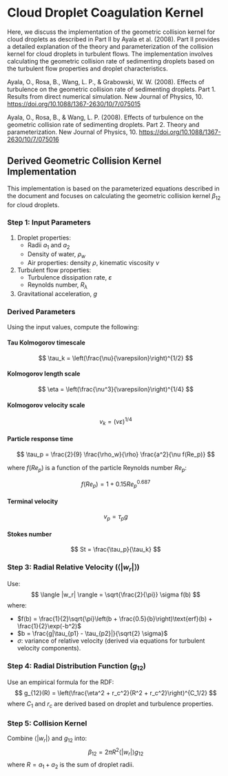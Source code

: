 # Cloud Droplet Coagulation Kernel 

Here, we discuss the implementation of the geometric collision kernel for cloud droplets as described in Part II by Ayala et al. (2008). Part II provides a detailed explanation of the theory and parameterization of the collision kernel for cloud droplets in turbulent flows. The implementation involves calculating the geometric collision rate of sedimenting droplets based on the turbulent flow properties and droplet characteristics.

Ayala, O., Rosa, B., Wang, L. P., & Grabowski, W. W. (2008). Effects of turbulence on the geometric collision rate of sedimenting droplets. Part 1. Results from direct numerical simulation. New Journal of Physics, 10. https://doi.org/10.1088/1367-2630/10/7/075015

Ayala, O., Rosa, B., & Wang, L. P. (2008). Effects of turbulence on the geometric collision rate of sedimenting droplets. Part 2. Theory and parameterization. New Journal of Physics, 10. https://doi.org/10.1088/1367-2630/10/7/075016

## **Derived Geometric Collision Kernel Implementation**

This implementation is based on the parameterized equations described in the document and focuses on calculating the geometric collision kernel $\beta_{12}$ for cloud droplets.

### **Step 1: Input Parameters**
1. Droplet properties:
   - Radii $a_1$ and $a_2$
   - Density of water, $\rho_w$
   - Air properties: density $\rho$, kinematic viscosity $\nu$
2. Turbulent flow properties:
   - Turbulence dissipation rate, $\varepsilon$
   - Reynolds number, $R_\lambda$
3. Gravitational acceleration, $g$

### **Derived Parameters**

Using the input values, compute the following:

#### Tau Kolmogorov timescale

$$
\tau_k = \left(\frac{\nu}{\varepsilon}\right)^{1/2}
$$

#### Kolmogorov length scale

$$
\eta = \left(\frac{\nu^3}{\varepsilon}\right)^{1/4}
$$

#### Kolmogorov velocity scale

$$
v_k = (\nu \varepsilon)^{1/4}
$$

#### Particle response time

$$
\tau_p = \frac{2}{9} \frac{\rho_w}{\rho} \frac{a^2}{\nu f(Re_p)}
$$

where $f(Re_p)$ is a function of the particle Reynolds number $Re_p$:

$$
f(Re_p) = 1 + 0.15 Re_p^{0.687}
$$

#### Terminal velocity

$$
v_p = \tau_p g
$$

#### Stokes number

$$
    St = \frac{\tau_p}{\tau_k}
$$


### **Step 3: Radial Relative Velocity ($\langle |w_r| \rangle$)**
Use:
$$
\langle |w_r| \rangle = \sqrt{\frac{2}{\pi}} \sigma f(b)
$$
where:
- $f(b) = \frac{1}{2}\sqrt{\pi}\left(b + \frac{0.5}{b}\right)\text{erf}(b) + \frac{1}{2}\exp(-b^2)$
- $b = \frac{g|\tau_{p1} - \tau_{p2}|}{\sqrt{2} \sigma}$
- $\sigma$: variance of relative velocity (derived via equations for turbulent velocity components).

### **Step 4: Radial Distribution Function ($g_{12}$)**
Use an empirical formula for the RDF:
$$
g_{12}(R) = \left(\frac{\eta^2 + r_c^2}{R^2 + r_c^2}\right)^{C_1/2}
$$
where $C_1$ and $r_c$ are derived based on droplet and turbulence properties.

### **Step 5: Collision Kernel**
Combine $\langle |w_r| \rangle$ and $g_{12}$ into:
$$
\beta_{12} = 2\pi R^2 \langle |w_r| \rangle g_{12}
$$
where $R = a_1 + a_2$ is the sum of droplet radii.

